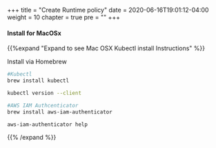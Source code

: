 +++
title = "Create Runtime policy"
date = 2020-06-16T19:01:12-04:00
weight = 10
chapter = true
pre = "<b></b>"
+++








#### Install for MacOSx 

{{%expand "Expand to see Mac OSX Kubectl install Instructions" %}}

Install via Homebrew

```bash
#Kubectl
brew install kubectl

kubectl version --client

#AWS IAM Authcenticator
brew install aws-iam-authenticator

aws-iam-authenticator help
```

{{% /expand %}}




